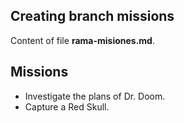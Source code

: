 ## Creating branch missions

Content of file **rama-misiones.md**.

## Missions 

* Investigate the plans of Dr. Doom.
* Capture a Red Skull.